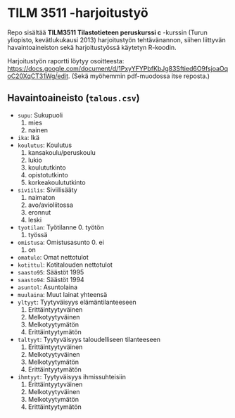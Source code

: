 # TILM 3511 -harjoitustyö #

Repo sisältää **TILM3511 Tilastotieteen peruskurssi c** -kurssin (Turun yliopisto, kevätlukukausi 2013) harjoitustyön tehtävänannon, siihen liittyvän havaintoaineiston sekä harjoitustyössä käytetyn R-koodin.

Harjoitustyön raportti löytyy osoitteesta: https://docs.google.com/document/d/1PxyYFYPbfKbJg83Sftied6O9fsjoaOqoC20XqCT31Wg/edit. (Sekä myöhemmin pdf-muodossa itse reposta.)

## Havaintoaineisto (`talous.csv`) ##

* `supu`: Sukupuoli
    1. mies
	2. nainen 
* `ika`: Ikä 
* `koulutus`: Koulutus 
	1. kansakoulu/peruskoulu 
	2. lukio 
	3. koulututkinto 
	4. opistotutkinto 
	5. korkeakoulututkinto 
* `siviilis`: Siviilisääty 
	1. naimaton 
	2. avo/avioliitossa 
	3. eronnut 
	4. leski 
* `tyotilan`: Työtilanne 
	0. työtön 
	1. työssä 
* `omistusa`: Omistusasunto 
	0. ei 
	1. on 
* `omatulo`: Omat nettotulot 
* `kotittul`: Kotitalouden nettotulot 
* `saasto95`: Säästöt 1995 
* `saasto94`: Säästöt 1994 
* `asuntol`: Asuntolaina 
* `muulaina`: Muut lainat yhteensä 
* `yltyyt`: Tyytyväisyys elämäntilanteeseen 
	1. Erittäintyytyväinen 
	2. Melkotyytyväinen 
	3. Melkotyytymätön 
	4. Erittäintyytymätön 
* `taltyyt`: Tyytyväisyys taloudelliseen tilanteeseen 
	1. Erittäintyytyväinen 
	2. Melkotyytyväinen 
	3. Melkotyytymätön 
	4. Erittäintyytymätön 
* `ihmtyyt`: Tyytyväisyys ihmissuhteisiin 
	1. Erittäintyytyväinen 
	2. Melkotyytyväinen 
	3. Melkotyytymätön 
	4. Erittäintyytymätön